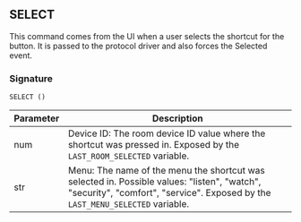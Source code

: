 ## SELECT

This command comes from the UI when a user selects the shortcut for the button. It is passed to the protocol driver and also forces the Selected event.


### Signature

`SELECT ()`


| Parameter | Description |
| --- | --- |
| num | Device ID: The room device ID value where the shortcut was pressed in. Exposed by the `LAST_ROOM_SELECTED` variable.
| str | Menu: The name of the menu the shortcut was selected in. Possible values: "listen", "watch", "security", "comfort", "service". Exposed by the `LAST_MENU_SELECTED` variable.



